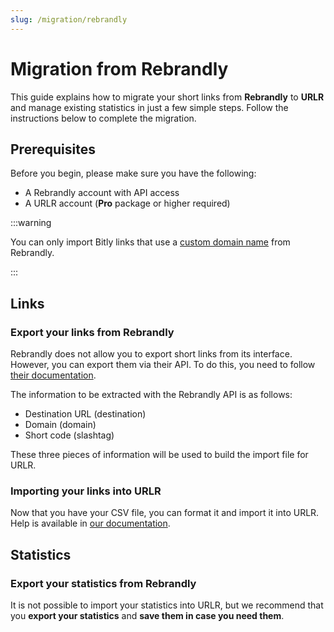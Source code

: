 ```yaml
---
slug: /migration/rebrandly
---
```


# Migration from Rebrandly

This guide explains how to migrate your short links from **Rebrandly** to **URLR** and manage existing statistics in just a few simple steps. Follow the instructions below to complete the migration.

## Prerequisites

Before you begin, please make sure you have the following:

- A Rebrandly account with API access
- A URLR account (**Pro** package or higher required)

:::warning

You can only import Bitly links that use a [custom domain name](https://support.rebrandly.com/hc/en-us/articles/224917167-What-is-a-Custom-Branded-Domain-Name) from Rebrandly.

:::

## Links

### Export your links from Rebrandly

Rebrandly does not allow you to export short links from its interface. However, you can export them via their API. To do this, you need to follow [their documentation](https://developers.rebrandly.com/recipes/export-links-to-csv).

The information to be extracted with the Rebrandly API is as follows:

- Destination URL (destination)
- Domain (domain)
- Short code (slashtag)

These three pieces of information will be used to build the import file for URLR.

### Importing your links into URLR

Now that you have your CSV file, you can format it and import it into URLR. Help is available in [our documentation](imports/links.md).

## Statistics

### Export your statistics from Rebrandly

It is not possible to import your statistics into URLR, but we recommend that you **export your statistics** and **save them in case you need them**.